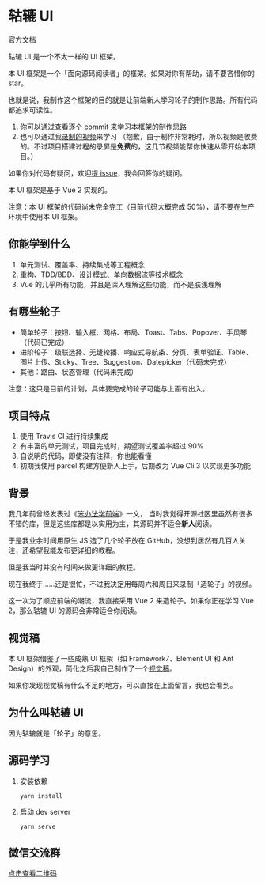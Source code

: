 # 轱辘 UI

[官方文档](https://frankfang.github.io/gulu/)

轱辘 UI 是一个不太一样的 UI 框架。

本 UI 框架是一个「面向源码阅读者」的框架。如果对你有帮助，请不要吝惜你的 star。

也就是说，我制作这个框架的目的就是让前端新人学习轮子的制作思路。所有代码都追求可读性。

1. 你可以通过查看逐个 commit 来学习本框架的制作思路
2. 也可以通过我[录制的视频](https://xiedaimala.com/courses/6d63da67-6eea-4711-aeb4-0c3a949341dc)来学习
   （抱歉，由于制作非常耗时，所以视频是收费的。不过项目搭建过程的录屏是**免费**的，这几节视频能帮你快速从零开始本项目。）

如果你对代码有疑问，欢迎[提 issue](https://github.com/frankfang/gulu/issues)，我会回答你的疑问。

本 UI 框架是基于 Vue 2 实现的。

注意：本 UI 框架的代码尚未完全完工（目前代码大概完成 50%），请不要在生产环境中使用本 UI 框架。

## 你能学到什么

1. 单元测试、覆盖率、持续集成等工程概念
2. 重构、TDD/BDD、设计模式、单向数据流等技术概念
3. Vue 的几乎所有功能，并且是深入理解这些功能，而不是肤浅理解

## 有哪些轮子

-   简单轮子：按钮、输入框、网格、布局、Toast、Tabs、Popover、手风琴（代码已完成）
-   进阶轮子：级联选择、无缝轮播、响应式导航条、分页、表单验证、Table、图片上传、Sticky、Tree、Suggestion、Datepicker（代码未完成）
-   其他：路由、状态管理（代码未完成）

注意：这只是目前的计划，具体要完成的轮子可能与上面有出入。

## 项目特点

1. 使用 Travis CI 进行持续集成
2. 有丰富的单元测试，项目完成时，期望测试覆盖率超过 90%
3. 自说明的代码，即使没有注释，你也能看懂
4. 初期我使用 parcel 构建方便新人上手，后期改为 Vue Cli 3 以实现更多功能

## 背景

我几年前曾经发表过《[笨办法学前端](https://juejin.im/post/58ef6004ac502e006c16f2d6)》一文，
当时我觉得开源社区里虽然有很多不错的库，但是这些库都是以实用为主，其源码并不适合**新人**阅读。

于是我业余时间用原生 JS 造了几个轮子放在 GitHub，没想到居然有几百人关注，还希望我能发布更详细的教程。

但是我当时并没有时间来做更详细的教程。

现在我终于……还是很忙，不过我决定用每周六和周日来录制「造轮子」的视频。

这一次为了顺应前端的潮流，我直接采用 Vue 2 来造轮子。如果你正在学习 Vue 2，那么轱辘 UI 的源码会非常适合你阅读。

## 视觉稿

本 UI 框架借鉴了一些成熟 UI 框架（如 Framework7、Element UI 和 Ant Design）的外观，简化之后我自己制作了一个[视觉稿](https://www.yuque.com/u29422/gulu/artboards/22283)。

如果你发现视觉稿有什么不足的地方，可以直接在上面留言，我也会看到。

## 为什么叫轱辘 UI

因为轱辘就是「轮子」的意思。

## 源码学习

1. 安装依赖

    ```
    yarn install
    ```

2. 启动 dev server
    ```
    yarn serve
    ```

## 微信交流群

[点击查看二维码](http://qr.jirengu.com/api/taskUrl?tid=8)
